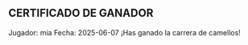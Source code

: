 CERTIFICADO DE GANADOR
----------------------
Jugador: mia
Fecha: 2025-06-07
¡Has ganado la carrera de camellos!
